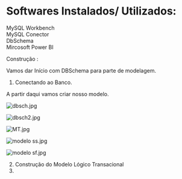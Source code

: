 <h1>Softwares Instalados/ Utilizados:</h1>

 MySQL Workbench<br>
 MySQL Conector<br>
 DbSchema<br>
 Mircosoft Power BI<br>



Construção :

Vamos dar Início com DBSchema para parte de modelagem.

1. Conectando ao Banco.

A partir daqui vamos criar nosso modelo.


![dbsch.jpg](https://github.com/cleiton-fx/Construindo-um-Data-Warehouse-/blob/master/imagens/dbsch.jpg)

![dbsch2.jpg](https://github.com/cleiton-fx/Construindo-um-Data-Warehouse-/blob/master/imagens/dbsch2.jpg)

![MT.jpg](https://github.com/cleiton-fx/Construindo-um-Data-Warehouse-/blob/master/imagens/MT.jpg)

![modelo ss.jpg](https://github.com/cleiton-fx/Construindo-um-Data-Warehouse-/blob/master/imagens/modelo%20ss.jpg)

![modelo sf.jpg](https://github.com/cleiton-fx/Construindo-um-Data-Warehouse-/blob/master/imagens/modelo%20sf.jpg)







2. Construção do Modelo Lógico Transacional
3. 
